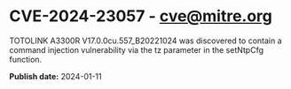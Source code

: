 # CVE-2024-23057 - cve@mitre.org

TOTOLINK A3300R V17.0.0cu.557_B20221024 was discovered to contain a command injection vulnerability via the tz parameter in the setNtpCfg function.

**Publish date:** 2024-01-11
